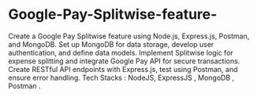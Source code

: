 # Google-Pay-Splitwise-feature-
Create a Google Pay Splitwise feature using Node.js, Express.js, Postman, and MongoDB. Set up MongoDB for data storage, develop user authentication, and define data models. Implement Splitwise logic for expense splitting and integrate Google Pay API for secure transactions. Create RESTful API endpoints with Express.js, test using Postman, and ensure error handling.
Tech Stacks : NodeJS, ExpressJS , MongoDB , Postman .
